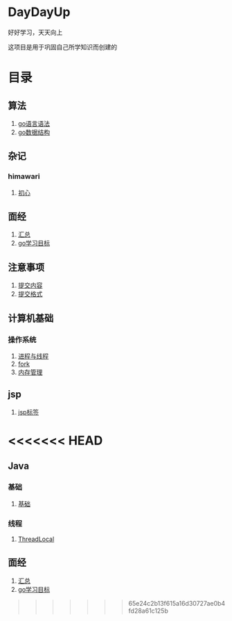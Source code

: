 # DayDayUp
好好学习，天天向上

这项目是用于巩固自己所学知识而创建的

# 目录

## 算法
1. [go语言语法](./algorithm/goGrammer.md)
2. [go数据结构](./algorithm/dataStructure.md)

## 杂记
### himawari
1. [初心](./daily/himawari/initialCommit.md)

## 面经
1. [汇总](./interviewExperience/summary.md)
2. [go学习目标](./interviewExperience/goRequirement.md)

## 注意事项
1. [提交内容](./notice/content.md)
2. [提交格式](./notice/commitFormat.md)

## 计算机基础

### 操作系统

1. [进程与线程](./computerBasics/os/ProcessAndThread.md)
2. [fork](./computerBasics/os/Fork.md)
3. [内存管理](./computerBasics/os/MemoryManagement.md)

## jsp
1. [jsp标签](./jsp/tag.md)




<<<<<<< HEAD
=======
## Java

### 基础

1. [基础](./java/basic/basic.md)

### 线程

1. [ThreadLocal](./java/thread/ThreadLocal.md)

## 面经
1. [汇总](./interviewExperience/summary.md)
2. [go学习目标](./interviewExperience/goRequirement.md)
>>>>>>> 65e24c2b13f615a16d30727ae0b4fd28a61c125b


